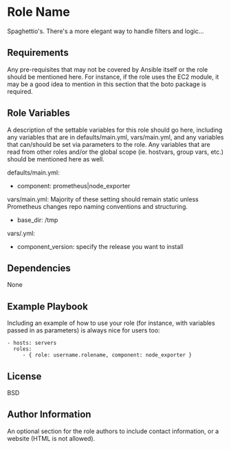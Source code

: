 Role Name
=========

Spaghettio's. There's a more elegant way to handle filters and logic... 

Requirements
------------

Any pre-requisites that may not be covered by Ansible itself or the role should be mentioned here. For instance, if the role uses the EC2 module, it may be a good idea to mention in this section that the boto package is required.

Role Variables
--------------

A description of the settable variables for this role should go here, including any variables that are in defaults/main.yml, vars/main.yml, and any variables that can/should be set via parameters to the role. Any variables that are read from other roles and/or the global scope (ie. hostvars, group vars, etc.) should be mentioned here as well.

defaults/main.yml:
* component: prometheus|node_exporter 

vars/main.yml:
Majority of these setting should remain static unless Prometheus changes repo naming conventions and structuring.
* base_dir: /tmp

vars/<component>.yml:
* component_version: specify the release you want to install

Dependencies
------------

None

Example Playbook
----------------

Including an example of how to use your role (for instance, with variables passed in as parameters) is always nice for users too:

    - hosts: servers
      roles:
         - { role: username.rolename, component: node_exporter }

License
-------

BSD

Author Information
------------------

An optional section for the role authors to include contact information, or a website (HTML is not allowed).
